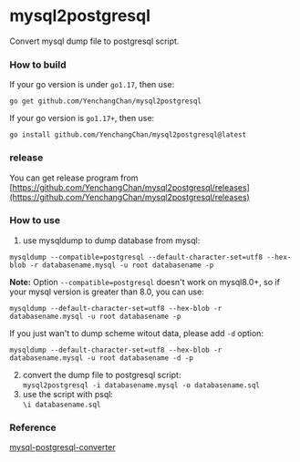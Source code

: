 # mysql2postgresql
Convert mysql dump file to postgresql script.   
### How to build
If your go version is under `go1.17`, then use:
```
go get github.com/YenchangChan/mysql2postgresql
```
If your  go version is `go1.17+`, then use:
```
go install github.com/YenchangChan/mysql2postgresql@latest
```

### release
You can get release program from [https://github.com/YenchangChan/mysql2postgresql/releases](https://github.com/YenchangChan/mysql2postgresql/releases)

### How to use
1. use mysqldump to dump database from mysql:
```
mysqldump --compatible=postgresql --default-character-set=utf8 --hex-blob -r databasename.mysql -u root databasename -p
```
**Note:** Option `--compatible=postgresql` doesn't work on mysql8.0+, so if your mysql version is greater than 8.0, you can use:
```
mysqldump --default-character-set=utf8 --hex-blob -r databasename.mysql -u root databasename -p
```
If you just wan't to dump scheme witout data, please add `-d` option:
```
mysqldump --default-character-set=utf8 --hex-blob -r databasename.mysql -u root databasename -d -p
```

2. convert the dump file to postgresql script:   
`mysql2postgresql -i databasename.mysql -o databasename.sql`
3. use the script with psql:   
`\i databasename.sql`

### Reference
[mysql-postgresql-converter](https://github.com/lanyrd/mysql-postgresql-converter)

